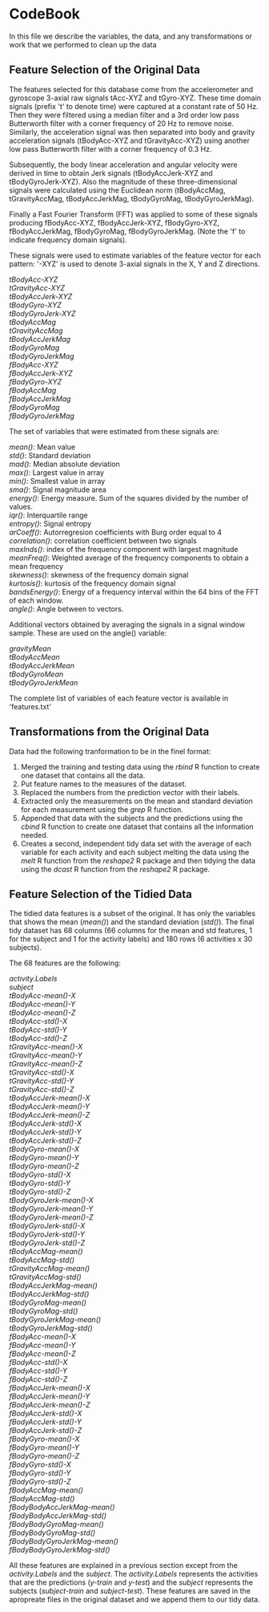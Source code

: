 CodeBook
========

In this file we describe the variables, the data, and any transformations
or work that we performed to clean up the data 


Feature Selection of the Original Data
--------------------------------------

The features selected for this database come from the accelerometer and
gyroscope 3-axial raw signals tAcc-XYZ and tGyro-XYZ. These time domain
signals (prefix 't' to denote time) were captured at a constant rate of
50 Hz.
Then they were filtered using a median filter and a 3rd order low pass
Butterworth filter with a corner frequency of 20 Hz to remove noise.
Similarly, the acceleration signal was then separated into body and gravity
acceleration signals (tBodyAcc-XYZ and tGravityAcc-XYZ) using another low
pass Butterworth filter with a corner frequency of 0.3 Hz. 

Subsequently, the body linear acceleration and angular velocity were derived
in time to obtain Jerk signals (tBodyAccJerk-XYZ and tBodyGyroJerk-XYZ).
Also the magnitude of these three-dimensional signals were calculated using
the Euclidean norm (tBodyAccMag, tGravityAccMag, tBodyAccJerkMag,
tBodyGyroMag, tBodyGyroJerkMag). 

Finally a Fast Fourier Transform (FFT) was applied to some of these signals
producing fBodyAcc-XYZ, fBodyAccJerk-XYZ, fBodyGyro-XYZ, fBodyAccJerkMag,
fBodyGyroMag, fBodyGyroJerkMag.
(Note the 'f' to indicate frequency domain signals). 

These signals were used to estimate variables of the feature vector for
each pattern: '-XYZ' is used to denote 3-axial signals in the X, Y and Z
directions.

_tBodyAcc-XYZ_<br />
_tGravityAcc-XYZ_<br />
_tBodyAccJerk-XYZ_<br />
_tBodyGyro-XYZ_<br />
_tBodyGyroJerk-XYZ_<br />
_tBodyAccMag_<br />
_tGravityAccMag_<br />
_tBodyAccJerkMag_<br />
_tBodyGyroMag_<br />
_tBodyGyroJerkMag_<br />
_fBodyAcc-XYZ_<br />
_fBodyAccJerk-XYZ_<br />
_fBodyGyro-XYZ_<br />
_fBodyAccMag_<br />
_fBodyAccJerkMag_<br />
_fBodyGyroMag_<br />
_fBodyGyroJerkMag_<br />

The set of variables that were estimated from these signals are: 

_mean()_: Mean value<br />
_std()_: Standard deviation<br />
_mad()_: Median absolute deviation <br />
_max()_: Largest value in array<br />
_min()_: Smallest value in array<br />
_sma()_: Signal magnitude area<br />
_energy()_: Energy measure. Sum of the squares divided by the number of values. <br />
_iqr()_: Interquartile range <br />
_entropy()_: Signal entropy<br />
_arCoeff()_: Autorregresion coefficients with Burg order equal to 4<br />
_correlation()_: correlation coefficient between two signals<br />
_maxInds()_: index of the frequency component with largest magnitude<br />
_meanFreq()_: Weighted average of the frequency components to obtain a mean frequency<br />
_skewness()_: skewness of the frequency domain signal <br />
_kurtosis()_: kurtosis of the frequency domain signal <br />
_bandsEnergy()_: Energy of a frequency interval within the 64 bins of the FFT of each window.<br />
_angle()_: Angle between to vectors.<br />

Additional vectors obtained by averaging the signals in a signal window sample. These are used on the angle() variable:

_gravityMean_<br />
_tBodyAccMean_<br />
_tBodyAccJerkMean_<br />
_tBodyGyroMean_<br />
_tBodyGyroJerkMean_<br />

The complete list of variables of each feature vector is available in 'features.txt'


Transformations from the Original Data
--------------------------------------

Data had the following tranformation to be in the finel format:

1. Merged the training and testing data using the _rbind_ R function to
create one dataset that contains all the data.
2. Put feature names to the measures of the dataset.
3. Replaced the numbers from the prediction vector with their labels.
4. Extracted only the measurements on the mean and standard deviation for each
measurement using the _grep_ R function.
5. Appended that data with the subjects and the predictions using the _cbind_
R function to create one dataset that contains all the information needed.
6. Creates a second, independent tidy data set with the average of each variable
for each activity and each subject melting the data using the _melt_ R function 
from the _reshape2_ R package and then tidying the data using the _dcast_ R
function from the _reshape2_ R package.


Feature Selection of the Tidied Data
------------------------------------

The tidied data features is a subset of the original. It has only the variables
that shows the mean (_mean()_) and the standard deviation (_std()_). The final
tidy dataset has 68 columns (66 columns for the mean and std features, 1 for the
subject and 1 for the activity labels) and 180 rows (6 activities x 30 subjects).

The 68 features are the following:

_activity.Labels_<br />
_subject_<br />
_tBodyAcc-mean()-X_<br />
_tBodyAcc-mean()-Y_<br />
_tBodyAcc-mean()-Z_<br />
_tBodyAcc-std()-X_<br />
_tBodyAcc-std()-Y_<br />
_tBodyAcc-std()-Z_<br />
_tGravityAcc-mean()-X_<br />
_tGravityAcc-mean()-Y_<br />
_tGravityAcc-mean()-Z_<br />
_tGravityAcc-std()-X_<br />
_tGravityAcc-std()-Y_<br />
_tGravityAcc-std()-Z_<br />
_tBodyAccJerk-mean()-X_<br />
_tBodyAccJerk-mean()-Y_<br />
_tBodyAccJerk-mean()-Z_<br />
_tBodyAccJerk-std()-X_<br />
_tBodyAccJerk-std()-Y_<br />
_tBodyAccJerk-std()-Z_<br />
_tBodyGyro-mean()-X_<br />
_tBodyGyro-mean()-Y_<br />
_tBodyGyro-mean()-Z_<br />
_tBodyGyro-std()-X_<br />
_tBodyGyro-std()-Y_<br />
_tBodyGyro-std()-Z_<br />
_tBodyGyroJerk-mean()-X_<br />
_tBodyGyroJerk-mean()-Y_<br />
_tBodyGyroJerk-mean()-Z_<br />
_tBodyGyroJerk-std()-X_<br />
_tBodyGyroJerk-std()-Y_<br />
_tBodyGyroJerk-std()-Z_<br />
_tBodyAccMag-mean()_<br />
_tBodyAccMag-std()_<br />
_tGravityAccMag-mean()_<br />
_tGravityAccMag-std()_<br />
_tBodyAccJerkMag-mean()_<br />
_tBodyAccJerkMag-std()_<br />
_tBodyGyroMag-mean()_<br />
_tBodyGyroMag-std()_<br />
_tBodyGyroJerkMag-mean()_<br />
_tBodyGyroJerkMag-std()_<br />
_fBodyAcc-mean()-X_<br />
_fBodyAcc-mean()-Y_<br />
_fBodyAcc-mean()-Z_<br />
_fBodyAcc-std()-X_<br />
_fBodyAcc-std()-Y_<br />
_fBodyAcc-std()-Z_<br />
_fBodyAccJerk-mean()-X_<br />
_fBodyAccJerk-mean()-Y_<br />
_fBodyAccJerk-mean()-Z_<br />
_fBodyAccJerk-std()-X_<br />
_fBodyAccJerk-std()-Y_<br />
_fBodyAccJerk-std()-Z_<br />
_fBodyGyro-mean()-X_<br />
_fBodyGyro-mean()-Y_<br />
_fBodyGyro-mean()-Z_<br />
_fBodyGyro-std()-X_<br />
_fBodyGyro-std()-Y_<br />
_fBodyGyro-std()-Z_<br />
_fBodyAccMag-mean()_<br />
_fBodyAccMag-std()_<br />
_fBodyBodyAccJerkMag-mean()_<br />
_fBodyBodyAccJerkMag-std()_<br />
_fBodyBodyGyroMag-mean()_<br />
_fBodyBodyGyroMag-std()_<br />
_fBodyBodyGyroJerkMag-mean()_<br />
_fBodyBodyGyroJerkMag-std()_<br />

All these features are explained in a previous section except from
the _activity.Labels_ and the _subject_. The _activity.Labels_
represents the activities that are the predictions (_y-train_ and 
_y-test_) and the _subject_ represents the subjects (_subject-train_
and _subject-test_). These features are saved in the apropreate
files in the original dataset and we append them to our tidy data.
